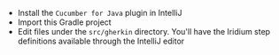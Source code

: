 * Install the `Cucumber for Java` plugin in IntelliJ
* Import this Gradle project
* Edit files under the `src/gherkin` directory. You'll have the Iridium step definitions available through the IntelliJ editor
